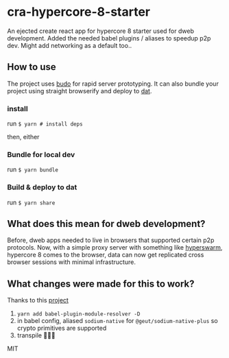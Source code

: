 # cra-hypercore-8-starter
An ejected create react app for hypercore 8 starter used for dweb development. Added the needed babel plugins / aliases to speedup p2p dev. Might add networking as a default too..

## How to use
The project uses [budo](https://github.com/mattdesl/budo) for rapid server prototyping. It can also bundle your project using straight browserify and deploy to [dat](https://dat.foundation/). 

### install 
run `$ yarn # install deps`

then, either

### Bundle for local dev
run `$ yarn bundle`

### Build & deploy to dat
run `$ yarn share`

## What does this mean for dweb development?
Before, dweb apps needed to live in browsers that supported certain p2p protocols. Now, with a simple proxy server with something like [hyperswarm](https://github.com/RangerMauve/hyperswarm-web), hypercore 8 comes to the browser, data can now get replicated cross browser sessions with minimal infrastructure.

## What changes were made for this to work?
Thanks to this [project](https://github.com/tinchoz49/workaround-hypercore8-browser)
1. `yarn add babel-plugin-module-resolver -D`
2. in babel config, aliased `sodium-native` for `@geut/sodium-native-plus` so crypto primitives are supported
3. transpile 🍾🍾🍾

MIT
